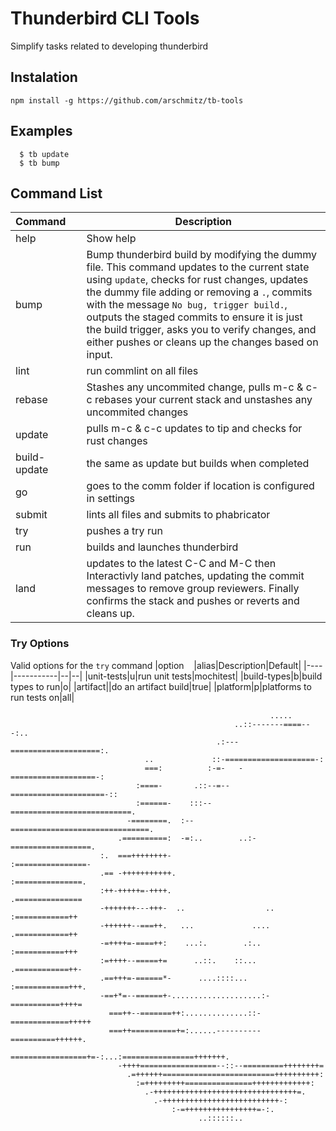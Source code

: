 
# Thunderbird CLI Tools
Simplify tasks related to developing thunderbird

## Instalation
`npm install -g https://github.com/arschmitz/tb-tools`

## Examples
```
  $ tb update
  $ tb bump
```

## Command List

|Command&nbsp;&nbsp;&nbsp;&nbsp;|Description|
|----|-----------|
|help| Show help |
|bump|Bump thunderbird build by modifying the dummy file. This command updates to the current state using `update`, checks for rust changes, updates the dummy file adding or removing a `.`, commits with the message `No bug, trigger build.`, outputs the staged commits to ensure it is just the build trigger, asks you to verify changes, and either pushes or cleans up the changes based on input.|
|lint|run commlint on all files|
|rebase|Stashes any uncommited change, pulls m-c & c-c rebases your current stack and unstashes any uncommited changes|
|update|pulls m-c & c-c updates to tip and checks for rust changes|
|build-update|the same as update but builds when completed|
|go|goes to the comm folder if location is configured in settings|
|submit|lints all files and submits to phabricator|
|try|pushes a try run|
|run|builds and launches thunderbird|
|land|updates to the latest C-C and M-C then Interactivly land patches, updating the commit messages to remove group reviewers. Finally confirms the stack and pushes or reverts and cleans up.|

### Try Options
Valid options for the `try` command
|option&nbsp;&nbsp;&nbsp;&nbsp;|alias|Description|Default|
|----|-----------|--|--|
|unit-tests|u|run unit tests|mochitest|
|build-types|b|build types to run|o|
|artifact||do an artifact build|true|
|platform|p|platforms to run tests on|all|
  ```
                                                            .....
                                                    ..::-------====---:..
                                                .:---====================:.
                                ..             ::-====================-:
                                ===:          :-=-   -===================-:
                              :====-       .::--=--=====================-::
                              :======-    :::--===========================.
                            -========.  :--===============================.
                          .==========:  -=:..        ..:-==================.
                      :.  ===++++++++-                    :================-
                      .== -+++++++++++.                      :===============.
                      :++-+++++=-++++.                        .===============
                      -+++++++---+++-  ..                  ..  :============++
                      -++++++--===++.   ...             ....   .============++
                      -=++++=-====++:    ...:.        .:..     :===========+++
                      :=++++--=====+=      ..::.    ::...     .============++-
                      .==+++=-======*-      ....::::...      :============+++.
                      -==+*=--======+-....................:-===========++++=
                        ===++--=======++:..............::-=============+++++
                        ===++==========+=:......----------==========++++++.
                          =================+=-:...:================+++++++.
                          -++++=================--::--=========++++++++=
                            .=++++++=========================++++++++++:
                              :=+++++++++===============+++++++++++++:
                                .-++++++++++++++++++++++++++++++++=.
                                  .-++++++++++++++++++++++++++-:
                                      :-=++++++++++++++++=-:.
                                            ..::::::..
```
